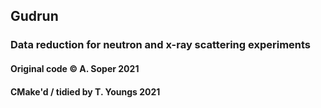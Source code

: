 ## Gudrun
### Data reduction for neutron and x-ray scattering experiments
#### Original code &copy; A. Soper 2021
#### CMake'd / tidied by T. Youngs 2021

